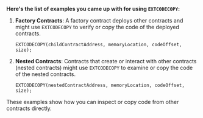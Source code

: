 **Here's the list of examples you came up with for using `EXTCODECOPY`:**

1. **Factory Contracts**: A factory contract deploys other contracts and might use `EXTCODECOPY` to verify or copy the code of the deployed contracts.
   ```solidity
   EXTCODECOPY(childContractAddress, memoryLocation, codeOffset, size);
   ```

2. **Nested Contracts**: Contracts that create or interact with other contracts (nested contracts) might use `EXTCODECOPY` to examine or copy the code of the nested contracts.
   ```solidity
   EXTCODECOPY(nestedContractAddress, memoryLocation, codeOffset, size);
   ```

These examples show how you can inspect or copy code from other contracts directly.